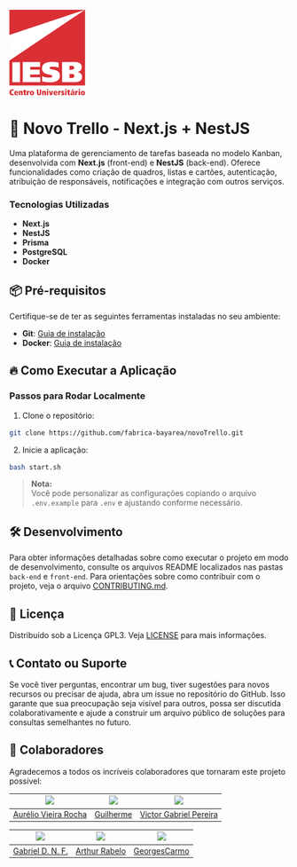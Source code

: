 ![Centro Universitário IESB](assets/logoIesb.png)

# 🚀 Novo Trello - Next.js + NestJS

Uma plataforma de gerenciamento de tarefas baseada no modelo Kanban, desenvolvida com **Next.js** (front-end) e **NestJS** (back-end). Oferece funcionalidades como criação de quadros, listas e cartões, autenticação, atribuição de responsáveis, notificações e integração com outros serviços.

### Tecnologias Utilizadas

- **Next.js**
- **NestJS**
- **Prisma**
- **PostgreSQL**
- **Docker**

## 📦 Pré-requisitos

Certifique-se de ter as seguintes ferramentas instaladas no seu ambiente:

- **Git**: [Guia de instalação](https://git-scm.com/downloads)
- **Docker**: [Guia de instalação](https://docs.docker.com/desktop/install/linux-install/)

## 🔥 Como Executar a Aplicação

### Passos para Rodar Localmente

1. Clone o repositório:

  ```bash
  git clone https://github.com/fabrica-bayarea/novoTrello.git
  ```

2. Inicie a aplicação:

  ```bash
  bash start.sh
  ```

> **Nota:**  
> Você pode personalizar as configurações copiando o arquivo `.env.example` para `.env` e ajustando conforme necessário.

## 🛠️ Desenvolvimento

Para obter informações detalhadas sobre como executar o projeto em modo de desenvolvimento, consulte os arquivos README localizados nas pastas `back-end` e `front-end`. Para orientações sobre como contribuir com o projeto, veja o arquivo [CONTRIBUTING.md](CONTRIBUTING.md).

## 📝 Licença

Distribuído sob a Licença GPL3. Veja [LICENSE](LICENSE.md) para mais informações.

## 📞 Contato ou Suporte

Se você tiver perguntas, encontrar um bug, tiver sugestões para novos recursos ou precisar de ajuda, abra um issue no repositório do GitHub. Isso garante que sua preocupação seja visível para outros, possa ser discutida colaborativamente e ajude a construir um arquivo público de soluções para consultas semelhantes no futuro.

## 👥 Colaboradores
Agradecemos a todos os incríveis colaboradores que tornaram este projeto possível:

|<img src="https://github.com/aureliovieirarocha.png" width="100">|<img src="https://github.com/ApenasGui.png" width="100">|<img src="https://github.com/vgabriel-pereira.png" width="100">|
|:-:|:-:|:-:|
|[Aurélio Vieira Rocha](https://github.com/aureliovieirarocha)|[Guilherme](https://github.com/ApenasGui)|[Victor Gabriel Pereira](https://github.com/vgabriel-pereira)|

|<img src="https://github.com/gabrieldnf.png" width="100">|<img src="https://github.com/ArthurRabel.png" width="100">|<img src="https://github.com/GeorgesCarmo.png" width="100">|
|:-:|:-:|:-:|
[Gabriel D. N. F.](https://github.com/gabrieldnf)|[Arthur Rabelo](https://github.com/ArthurRabel)|[GeorgesCarmo](https://github.com/GeorgesCarmo)|
